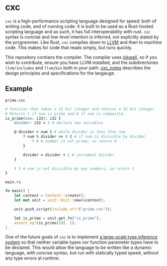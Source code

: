 # cxc

`cxc` is a high-performance scripting language designed for speed: both of writing code, and of running code. It is built to be used as a Rust-hosted scripting language and as such, it has full interoperability with rust. `cxc` syntax is concise and low-level intention is inferred, not explicitly stated by the programmer. Like Rust, `cxc` compiles down to [LLVM](llvm.org) and then to machine code. This makes for code that reads simply, but runs quickly.

This repository contians the compiler. The compiler uses [inkwell](https://github.com/TheDan64/inkwell), so if you wish to contribute, ensure you have LLVM installed, and the subdirectories `llvm/includes` and `llvm/bin` both in your path. [cxc_notes](https://amjoshuamichael.github.io/cxc_notes) describes the design principles and specifications for the langauge. 

## Example

`prime.cxc`
```ruby
# function that takes a 32 bit integer and returns a 32 bit integer
# Returns 1 if num is prime and 0 if num is composite.
is_prime(num: i32): i32 { 
    divider: i32 = 2 # declare two variables

    @ divider < num { # while divider is less than num
        ? num % divider == 0 { # if num is divisible by divider
            ! 0 # number is not prime, so return 0
        }

        divider = divider + 1 # increment divider
    }

    ! 1 # num is not divisible by any numbers, so return 1
}
```

`main.rs`
```rust
fn main() {
    let context = Context::create();
    let mut unit = unit::Unit::new(&context);

    unit.push_script(include_str!("prime.cxc"));

    let is_prime = unit.get_fn("is_prime");
    assert_eq!(is_prime(29), 1);
}
```

One of the future goals of `cxc` is to implement [a large-scale type inference system](https://www.youtube.com/watch?v=fDTt_uo0F-g) so that neither variable types nor function parameter types have to be declared. This would allow the language to be written like a dynamic language, with concise syntax, but run with statically typed speed, without any type errors at runtime. 
